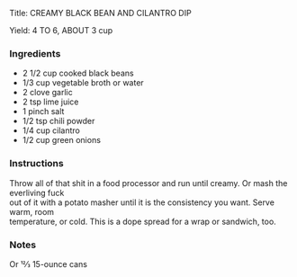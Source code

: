 <!DOCTYPE HTML PUBLIC "-//W3C//DTD HTML 4.0 Transitional//EN">
<html>
  <head>
  <title>CREAMY BLACK BEAN AND CILANTRO DIP</title><link rel='stylesheet' href='style.css' type='text/css'><meta http-equiv="Content-Style-Stype" content="text/css">
     <meta http-equiv="Content-Type" content="text/html;charset=utf-8">
     </head><body><div class="recipe" itemscope itemtype="http://schema.org/Recipe"><div class='header'><p class="title"><span class="label">Title:</span> <span itemprop="name">CREAMY BLACK BEAN AND CILANTRO DIP</span></p>
<p class="yields"><span class="label">Yield:</span> <span itemprop="recipeYield">4 TO 6, ABOUT 3 cup</span></p>
</div><div class="ing"><h3>Ingredients</h3><ul class="ing"><li class="ing" itemprop="ingredients">2 1/2 cup cooked black beans </li>
<li class="ing" itemprop="ingredients">1/3 cup vegetable broth or water </li>
<li class="ing" itemprop="ingredients">2 clove garlic </li>
<li class="ing" itemprop="ingredients">2 tsp lime juice </li>
<li class="ing" itemprop="ingredients">1 pinch salt </li>
<li class="ing" itemprop="ingredients">1/2 tsp chili powder </li>
<li class="ing" itemprop="ingredients">1/4 cup cilantro </li>
<li class="ing" itemprop="ingredients">1/2 cup green onions </li>
</ul>
</div>
<div class="instructions"><h3 class="Instructions">Instructions</h3><div itemprop="recipeInstructions"><p>Throw all of that shit in a food processor and run until creamy. Or mash the everliving fuck<br>out of it with a potato masher until it is the consistency you want. Serve warm, room<br>temperature, or cold. This is a dope spread for a wrap or sandwich, too.</p></div></div><div class="modifications"><h3 class="Notes">Notes</h3><p>Or 12⁄3 15-ounce cans</p></div></div>

</body>
</html>